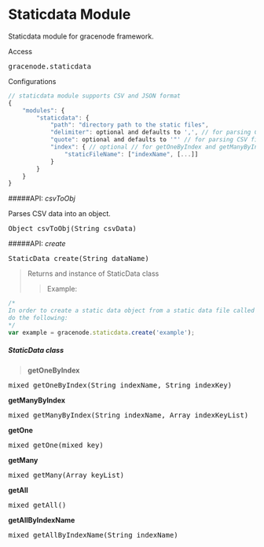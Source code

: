 # Staticdata Module

Staticdata module for gracenode framework.

Access
<pre>
gracenode.staticdata
</pre>

Configurations
```javascript
// staticdata module supports CSV and JSON format
{
	"modules": {
		"staticdata": {
			"path": "directory path to the static files",
			"delimiter": optional and defaults to ',', // for parsing CSV files
			"quote": optional and defaults to '"' // for parsing CSV files
			"index": { // optional // for getOneByIndex and getManyByIndex
				"staticFileName": ["indexName", [...]]
			}
		}
	}
}
```

#####API: *csvToObj*

Parses CSV data into an object.

<pre>
Object csvToObj(String csvData)
</pre>

#####API: *create*
<pre>
StaticData create(String dataName)
</pre>
> Returns and instance of StaticData class
>> Example:
```javascript
/* 
In order to create a static data object from a static data file called "example.csv",
do the following:
*/
var example = gracenode.staticdata.create('example');
```

##### StaticData class

> **getOneByIndex**
<pre>
mixed getOneByIndex(String indexName, String indexKey)
</pre>
**getManyByIndex**
<pre>
mixed getManyByIndex(String indexName, Array indexKeyList)
</pre>
**getOne**
<pre>
mixed getOne(mixed key)
</pre>
**getMany**
<pre>
mixed getMany(Array keyList)
</pre>
**getAll**
<pre>
mixed getAll()
</pre>
**getAllByIndexName**
<pre>
mixed getAllByIndexName(String indexName)
</pre>
